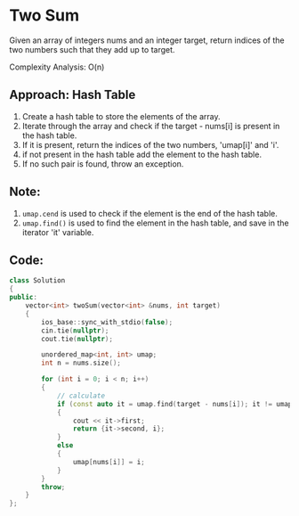 # Two Sum

Given an array of integers nums and an integer target, return indices of the two numbers such that they add up to target.

Complexity Analysis: O(n)

## Approach: Hash Table
1. Create a hash table to store the elements of the array.
2. Iterate through the array and check if the target - nums[i] is present in the hash table.
3. If it is present, return the indices of the two numbers, 'umap[i]' and 'i'.
4. if not present in the hash table add the element to the hash table.
5. If no such pair is found, throw an exception.
 
## Note:
1. `umap.cend` is used to check if the element is the end of the hash table.
2. `umap.find()` is used to find the element in the hash table, and save in the iterator 'it' variable.

## Code:
```cpp
class Solution
{
public:
    vector<int> twoSum(vector<int> &nums, int target)
    {
        ios_base::sync_with_stdio(false);
        cin.tie(nullptr);
        cout.tie(nullptr);

        unordered_map<int, int> umap;
        int n = nums.size();

        for (int i = 0; i < n; i++)
        {
            // calculate
            if (const auto it = umap.find(target - nums[i]); it != umap.cend())
            {
                cout << it->first;
                return {it->second, i};
            }
            else
            {
                umap[nums[i]] = i;
            }
        }
        throw;
    }
};
```
